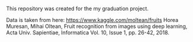 This repository was created for the my graduation project. 

Data is taken from here: https://www.kaggle.com/moltean/fruits  Horea Muresan, Mihai Oltean, Fruit recognition from images using deep learning, Acta Univ. Sapientiae, Informatica Vol. 10, Issue 1, pp. 26-42, 2018.
